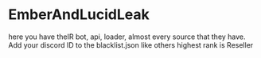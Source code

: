# EmberAndLucidLeak
here you have theIR bot, api, loader, almost every source that they have.
Add your discord ID to the blacklist.json like others highest rank is Reseller
